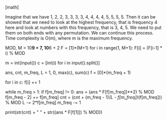 [math]

Imagine that we have 1, 2, 2, 3, 3, 3, 3, 4, 4, 4, 4, 5, 5, 5, 5. Then it can be showed that we need to look at the highest frequency, that is frequency 4 here and look at numbers with this frequency, that is 3, 4, 5. We need to put them on both ends with any permutation. We can continue this process. Time complexity is O(m), where m is the maximum frequency.



MOD, M = 10**9 + 7, 10**6 + 2
F = [1]*(M+1)
for i in range(1, M+1):
    F[i] = (F[i-1] * i) % MOD

m = int(input())
c = [int(i) for i in input().split()]

ans, cnt, m_freq, L = 1, 0, max(c), sum(c)
f = [0]*(m_freq + 1)

for i in c:
    f[i] += 1

while m_freq > 1:
    if f[m_freq] != 0: 
        ans = (ans * F[f[m_freq]]**2) % MOD
        f[m_freq - 2] += f[m_freq]
        cnt = (cnt + (m_freq - 1)*(L - f[m_freq])*(f[m_freq])) % MOD
        L -= 2*f[m_freq]
    m_freq -= 1

print(str(cnt) + " " + str((ans * F[f[1]]) % MOD))